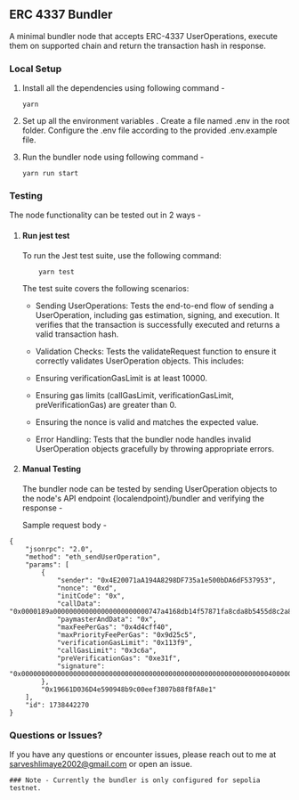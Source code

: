## ERC 4337 Bundler

A minimal bundler node that accepts ERC-4337 UserOperations, execute them on supported chain and return the transaction hash in response.

### Local Setup

1. Install all the dependencies using following command -

   ```
   yarn
   ```

2. Set up all the environment variables . Create a file named .env in the root folder. Configure the .env file according to the provided .env.example file.

3. Run the bundler node using following command -

   ```
   yarn run start
   ```

### Testing

The node functionality can be tested out in 2 ways -

1.  #### Run jest test

    To run the Jest test suite, use the following command:

            yarn test

    The test suite covers the following scenarios:

    - Sending UserOperations:
      Tests the end-to-end flow of sending a UserOperation, including gas estimation, signing, and execution. It verifies that the transaction is successfully executed and returns a valid transaction hash.

    - Validation Checks:
      Tests the validateRequest function to ensure it correctly validates UserOperation objects. This includes:

    - Ensuring verificationGasLimit is at least 10000.
    - Ensuring gas limits (callGasLimit, verificationGasLimit, preVerificationGas) are greater than 0.
    - Ensuring the nonce is valid and matches the expected value.

    - Error Handling:
      Tests that the bundler node handles invalid UserOperation objects gracefully by throwing appropriate errors.

2.  #### Manual Testing

    The bundler node can be tested by sending UserOperation objects to the node's API endpoint {localendpoint}/bundler and verifying the response -

    Sample request body -

```
{
    "jsonrpc": "2.0",
    "method": "eth_sendUserOperation",
    "params": [
        {
            "sender": "0x4E20071aA194A8298DF735a1e500bDA6dF537953",
            "nonce": "0xd",
            "initCode": "0x",
            "callData": "0x0000189a000000000000000000000000747a4168db14f57871fa8cda8b5455d8c2a8e90a000000000000000000000000000000000000000000000000016345785d8a000000000000000000000000000000000000000000000000000000000000000000600000000000000000000000000000000000000000000000000000000000000000",
            "paymasterAndData": "0x",
            "maxFeePerGas": "0x4d4cff40",
            "maxPriorityFeePerGas": "0x9d25c5",
            "verificationGasLimit": "0x113f9",
            "callGasLimit": "0x3c6a",
            "preVerificationGas": "0xe31f",
            "signature": "0x00000000000000000000000000000000000000000000000000000000000000400000000000000000000000000000001c5b32f37f5bea87bdd5374eb2ac54ea8e00000000000000000000000000000000000000000000000000000000000000417892471c91ba9e6c77335641ce63fb15e15decb0f2b3feb3c9bee18e786321fb7b333a448939a8d244c947e24a02416ea3787fae3238a658db68e41671d10e561c00000000000000000000000000000000000000000000000000000000000000"
        },
        "0x19661D036D4e590948b9c00eef3807b88fBfA8e1"
    ],
    "id": 1738442270
}

```

### Questions or Issues?

If you have any questions or encounter issues, please reach out to me at sarveshlimaye2002@gmail.com or open an issue.

```
### Note - Currently the bundler is only configured for sepolia testnet.
```
